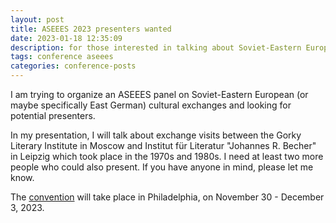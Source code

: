 ```yaml
---
layout: post
title: ASEEES 2023 presenters wanted
date: 2023-01-18 12:35:09
description: for those interested in talking about Soviet-Eastern European Cultural Exchanges
tags: conference aseees
categories: conference-posts
---
```

I am trying to organize an ASEEES panel on Soviet-Eastern European (or maybe specifically East German) cultural exchanges and looking for potential presenters.

In my presentation, I will talk about exchange visits between the Gorky Literary Institute in Moscow and Institut für Literatur "Johannes R. Becher" in Leipzig which took place in the 1970s and 1980s. I need at least two more people who could also present. If you have anyone in mind, please let me know.

The [convention](https://www.aseees.org/convention?fbclid=IwAR34SlGIJ1Yyxf3sr5E70bCJYd_BBD3tOw0LP7_YRVzKz61v7R8Sps2315o) will take place in Philadelphia, on November 30 - December 3, 2023.
